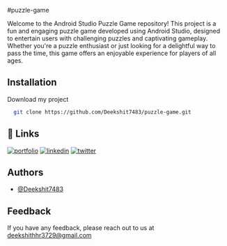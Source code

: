
#puzzle-game

Welcome to the Android Studio Puzzle Game repository! This project is a fun and engaging puzzle game developed using Android Studio, designed to entertain users with challenging puzzles and captivating gameplay. Whether you're a puzzle enthusiast or just looking for a delightful way to pass the time, this game offers an enjoyable experience for players of all ages.


## Installation

Download my project 

```bash
  git clone https://github.com/Deekshit7483/puzzle-game.git
```
    

## 🔗 Links
[![portfolio](https://img.shields.io/badge/my_portfolio-000?style=for-the-badge&logo=ko-fi&logoColor=white)](https://deekshith.live/)
[![linkedin](https://img.shields.io/badge/linkedin-0A66C2?style=for-the-badge&logo=linkedin&logoColor=white)](https://www.linkedin.com/in/deekshith-h-r-971a1a1b4/)
[![twitter](https://img.shields.io/badge/twitter-1DA1F2?style=for-the-badge&logo=twitter&logoColor=white)](https://twitter.com/DeekshithHR_?t=9FWIFob8qQLRZa2X28mSeQ&s=09)


## Authors

- [@Deekshit7483](https://www.github.com/Deekshit7483)


## Feedback

If you have any feedback, please reach out to us at deekshithhr3729@gmail.com
